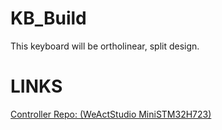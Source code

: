 # KB_Build
This keyboard will be ortholinear, split design. 

# LINKS
[Controller Repo: (WeActStudio MiniSTM32H723)](https://github.com/WeActStudio/WeActStudio.MiniSTM32H723)
